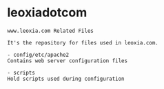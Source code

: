 # leoxiadotcom	
	www.leoxia.com Related Files
	
	It's the repository for files used in leoxia.com.
	
	- config/etc/apache2
	Contains web server configuration files
	
	- scripts
	Hold scripts used during configuration
	
	
	
